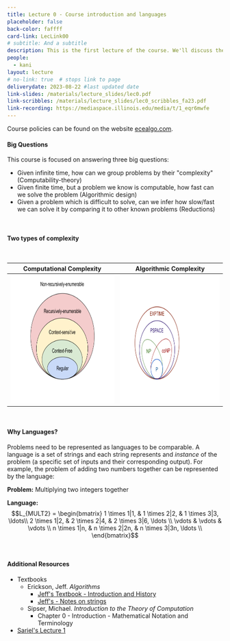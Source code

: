 ```yaml
---
title: Lecture 0 - Course introduction and languages
placeholder: false
back-color: faffff
card-link: LecLink00
# subtitle: And a subtitle
description: This is the first lecture of the course. We'll discuss the course policies and why we model problems as languages.  
people:
  - kani
layout: lecture
# no-link: true  # stops link to page 
deliverydate: 2023-08-22 #last updated date
link-slides: /materials/lecture_slides/lec0.pdf
link-scribbles: /materials/lecture_slides/lec0_scribbles_fa23.pdf
link-recording: https://mediaspace.illinois.edu/media/t/1_eqr6mwfe
---
```


Course policies can be found on the website [ecealgo.com](https://ecealgo.com).

#### Big Questions

This course is focused on answering three big questions: 

- Given infinite time, how can we group problems by their "complexity" (Computability-theory)
- Given finite time, but a problem we know is computable, how fast can we solve the problem (Algorithmic design)
- Given a problem which is difficult to solve, can we infer how slow/fast we can solve it by comparing it to other known problems (Reductions)

&nbsp;
#### Two types of complexity
&nbsp;

| Computational Complexity      | Algorithmic Complexity |
| -----------                   | -----------            |
| <img src="/img/lectures/Lec1/Chomsky_Hierarchy-REfilled.png" alt="Chomsky Hierachy" style="height: 300px;">  | <img src="/img/lectures/Lec1/Algorithmic_complexity.png" alt="Algorithmic Complexity" style="height: 300px;">       |


&nbsp;
#### Why Languages? 
Problems need to be represented as languages to be comparable. A language is a set of strings and each string represents and *instance* of the problem (a specific set of inputs and their corresponding output). For example, the problem of adding two numbers together can be represented by the language: 

**Problem:** Multiplying two integers together               

**Language:** 
$$L_{MULT2} = 
\begin{bmatrix}
  1 \times 1|1, & 1 \times 2|2, & 1 \times 3|3, \ldots\\
  2 \times 1|2, & 2 \times 2|4, & 2 \times 3|6, \ldots \\
  \vdots & \vdots & \vdots \\
  n \times 1|n, & n \times 2|2n, & n \times 3|3n, \ldots \\
\end{bmatrix}$$


&nbsp;
<h4>Additional Resources</h4>

* Textbooks 
  * Erickson, Jeff. *Algorithms* 
    * [Jeff's Textbook - Introduction and History](https://jeffe.cs.illinois.edu/teaching/algorithms/book/00-intro.pdf)
    * [Jeff's - Notes on strings](https://jeffe.cs.illinois.edu/teaching/algorithms/models/01-strings.pdf)
  * Sipser, Michael. *Introduction to the Theory of Computation*
    * Chapter 0 - Introduction - Mathematical Notation and Terminology  
* [Sariel's Lecture 1](https://www.youtube.com/watch?v=Szd-pWE2Ztc)
